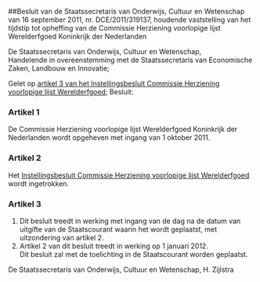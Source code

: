 <meta http-equiv='Content-Type' content='text/html; charset=utf-8' />

##Besluit van de Staatssecretaris van Onderwijs, Cultuur en Wetenschap van 16 september 2011, nr. DCE/2011/319137, houdende vaststelling van het tijdstip tot opheffing van de Commissie Herziening voorlopige lijst Werelderfgoed Koninkrijk der Nederlanden

De Staatssecretaris van Onderwijs, Cultuur en Wetenschap,  
Handelende in overeenstemming met de Staatssecretaris van Economische Zaken, Landbouw en Innovatie;

Gelet op [artikel 3 van het Instellingsbesluit Commissie Herziening voorlopige lijst Werelderfgoed](../../../../../../../../../../ministeriele-regeling/instellingsbesluit/commissie/herziening/voorlopige/lijst/werelderfgoed/BWBR0027396/README.md);
Besluit:    

### Artikel  1  

De Commissie Herziening voorlopige lijst Werelderfgoed Koninkrijk der Nederlanden wordt opgeheven met ingang van 1 oktober 2011. 

### Artikel  2  

Het [Instellingsbesluit Commissie Herziening voorlopige lijst Werelderfgoed](../../../../../../../../../../ministeriele-regeling/instellingsbesluit/commissie/herziening/voorlopige/lijst/werelderfgoed/BWBR0027396/README.md) wordt ingetrokken. 

### Artikel  3  

1.  Dit besluit treedt in werking met ingang van de dag na de datum van uitgifte van de Staatscourant waarin het wordt geplaatst, met uitzondering van artikel 2.   
2.  Artikel 2 van dit besluit treedt in werking op 1 januari 2012.  
Dit besluit zal met de toelichting in de Staatscourant worden geplaatst.  

De 
Staatssecretaris van Onderwijs, Cultuur en Wetenschap, 
H. Zijlstra     
